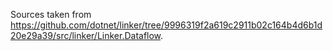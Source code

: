 Sources taken from https://github.com/dotnet/linker/tree/9996319f2a619c2911b02c164b4d6b1d20e29a39/src/linker/Linker.Dataflow.
